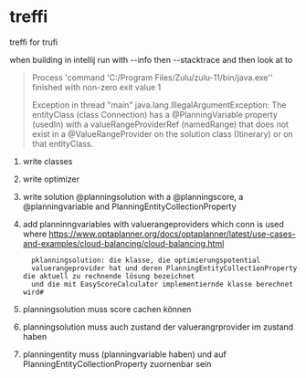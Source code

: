 # treffi
treffi for trufi

when building in intellij run with --info then --stacktrace and then look at to
> Process 'command 'C:/Program Files/Zulu/zulu-11/bin/java.exe'' finished with non-zero exit value 1
> 
> Exception in thread "main" java.lang.IllegalArgumentException: The entityClass (class Connection) has a @PlanningVariable property (usedIn) with a valueRangeProviderRef (namedRange) that does not exist in a @ValueRangeProvider on the solution class (Itinerary) or on that entityClass.


1) write classes
2) write optimizer
3) write solution @planningsolution with a @planningscore, a @planningvariable and PlanningEntityCollectionProperty 
4) add planninngvariables with valuerangeproviders
 which conn is used where
   https://www.optaplanner.org/docs/optaplanner/latest/use-cases-and-examples/cloud-balancing/cloud-balancing.html

         pklanningsolution: die klasse, die optimierungspotential
         valuerangeprovider hat und deren PlanningEntityCollectionProperty die aktuell zu rechnende lösung bezeichnet
         und die mit EasyScoreCalculator implementiernde klasse berechnet wird#
5) planningsolution muss score cachen können 
6) planningsolution muss auch zustand der valuerangrprovider im zustand haben
7) planningentity muss (planningvariable haben) und auf PlanningEntityCollectionProperty zuornenbar sein